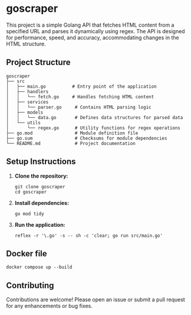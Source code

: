 # goscraper

This project is a simple Golang API that fetches HTML content from a specified URL and parses it dynamically using regex. The API is designed for performance, speed, and accuracy, accommodating changes in the HTML structure.

## Project Structure

```
goscraper
├── src
│   ├── main.go          # Entry point of the application
│   ├── handlers
│   │   └── fetch.go     # Handles fetching HTML content
│   ├── services
│   │   └── parser.go     # Contains HTML parsing logic
│   ├── models
│   │   └── data.go       # Defines data structures for parsed data
│   └── utils
│       └── regex.go      # Utility functions for regex operations
├── go.mod                # Module definition file
├── go.sum                # Checksums for module dependencies
└── README.md             # Project documentation
```

## Setup Instructions

1. **Clone the repository:**
   ```
   git clone goscraper
   cd goscraper
   ```

2. **Install dependencies:**
   ```
   go mod tidy
   ```

3. **Run the application:**
   ```
   reflex -r '\.go' -s -- sh -c 'clear; go run src/main.go'
   ```

## Docker file
```
docker compose up --build
```

## Contributing

Contributions are welcome! Please open an issue or submit a pull request for any enhancements or bug fixes.